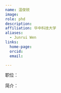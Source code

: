 ```yaml
---
name: 温俊锐
image: 
role: phd
description: 
affiliation: 华中科技大学
aliases:
  - Junrui Wen
links:
  home-page: 
  orcid: 
  email: 

---
```


职位：

简介：
